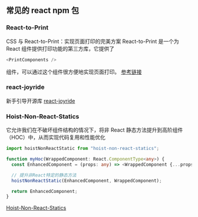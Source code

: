 ## 常见的 react npm 包

### React-to-Print

CSS 与 React-to-Print：实现页面打印的完美方案
React-to-Print 是一个为 React 组件提供打印功能的第三方库，它提供了

```js
<PrintComponents />
```

组件，可以通过这个组件很方便地实现页面打印。
[参考链接](https://www.python100.com/html/57535.html)

### react-joyride

新手引导开源库
[react-joyride](https://github.com/gilbarbara/react-joyride)

### Hoist-Non-React-Statics

它允许我们在不破坏组件结构的情况下，将非 React 静态方法提升到高阶组件（HOC）中，从而实现代码复用和性能优化

```ts
import hoistNonReactStatic from "hoist-non-react-statics";

function myHoc(WrappedComponent: React.ComponentType<any>) {
  const EnhancedComponent = (props: any) => <WrappedComponent {...props} />;

  // 提升非React特定的静态方法
  hoistNonReactStatic(EnhancedComponent, WrappedComponent);

  return EnhancedComponent;
}
```

[Hoist-Non-React-Statics](https://github.com/mridgway/hoist-non-react-statics#readme)
